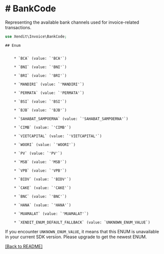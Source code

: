 # # BankCode
Representing the available bank channels used for invoice-related transactions.

```php
use Xendit\Invoice\BankCode;
```


    ## Enum

    
        * `BCA` (value: `'BCA'`)
    
        * `BNI` (value: `'BNI'`)
    
        * `BRI` (value: `'BRI'`)
    
        * `MANDIRI` (value: `'MANDIRI'`)
    
        * `PERMATA` (value: `'PERMATA'`)
    
        * `BSI` (value: `'BSI'`)
    
        * `BJB` (value: `'BJB'`)
    
        * `SAHABAT_SAMPOERNA` (value: `'SAHABAT_SAMPOERNA'`)
    
        * `CIMB` (value: `'CIMB'`)
    
        * `VIETCAPITAL` (value: `'VIETCAPITAL'`)
    
        * `WOORI` (value: `'WOORI'`)
    
        * `PV` (value: `'PV'`)
    
        * `MSB` (value: `'MSB'`)
    
        * `VPB` (value: `'VPB'`)
    
        * `BIDV` (value: `'BIDV'`)
    
        * `CAKE` (value: `'CAKE'`)
    
        * `BNC` (value: `'BNC'`)
    
        * `HANA` (value: `'HANA'`)
    
        * `MUAMALAT` (value: `'MUAMALAT'`)
    
        * `XENDIT_ENUM_DEFAULT_FALLBACK` (value: `UNKNOWN_ENUM_VALUE`)

If you encounter `UNKNOWN_ENUM_VALUE`, it means that this ENUM is unavailable in your current SDK version. Please upgrade to get the newest ENUM.

[[Back to README]](../../README.md)
